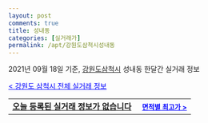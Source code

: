 ```yaml
---
layout: post
comments: true
title: 성내동
categories: [실거래가]
permalink: /apt/강원도삼척시성내동
---
```


2021년 09월 18일 기준, <a href="/apt/강원도삼척시">강원도삼척시</a> 성내동 한달간 실거래 정보

<a style="color: blue;" href="/apt/강원도삼척시">< 강원도 삼척시 전체 실거래 정보</a>
<!---- start ---->
<table>
  <tr>
    <td colspan="4" style="font-weight: bold;"><a href="/apt/강원도삼척시성내동{name_without_space}">오늘 등록된 실거래 정보가 없습니다</a> &nbsp;&nbsp;&nbsp; <a style="color: blue; font-size: smaller;" href="/apt/강원도삼척시성내동{name_without_space}">면적별 최고가 ></a></td>
  </tr>
    
</table>
<!---- end ---->
    